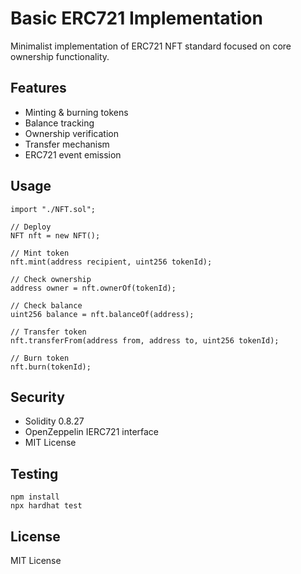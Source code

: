 # Basic ERC721 Implementation

Minimalist implementation of ERC721 NFT standard focused on core ownership functionality.

## Features
- Minting & burning tokens
- Balance tracking
- Ownership verification
- Transfer mechanism
- ERC721 event emission

## Usage
```solidity
import "./NFT.sol";

// Deploy
NFT nft = new NFT();

// Mint token
nft.mint(address recipient, uint256 tokenId);

// Check ownership 
address owner = nft.ownerOf(tokenId);

// Check balance
uint256 balance = nft.balanceOf(address);

// Transfer token
nft.transferFrom(address from, address to, uint256 tokenId);

// Burn token
nft.burn(tokenId);
```

## Security
- Solidity 0.8.27
- OpenZeppelin IERC721 interface
- MIT License

## Testing
```
npm install
npx hardhat test
```

## License
MIT License
